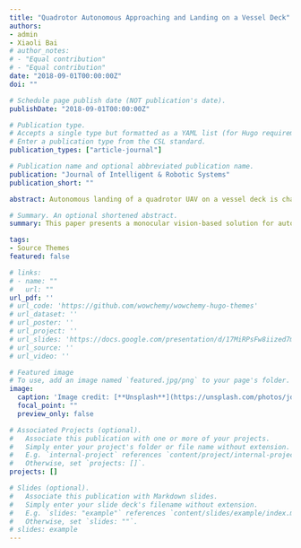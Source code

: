 ```yaml
---
title: "Quadrotor Autonomous Approaching and Landing on a Vessel Deck"
authors:
- admin
- Xiaoli Bai
# author_notes:
# - "Equal contribution"
# - "Equal contribution"
date: "2018-09-01T00:00:00Z"
doi: ""

# Schedule page publish date (NOT publication's date).
publishDate: "2018-09-01T00:00:00Z"

# Publication type.
# Accepts a single type but formatted as a YAML list (for Hugo requirements).
# Enter a publication type from the CSL standard.
publication_types: ["article-journal"]

# Publication name and optional abbreviated publication name.
publication: "Journal of Intelligent & Robotic Systems"
publication_short: ""

abstract: Autonomous landing of a quadrotor UAV on a vessel deck is challenging due to the special sea environment. In this paper, we present an on-board monocular vision based solution that provides a quadrotor with the capability to autonomously track and land on a vessel deck platform with simulated high sea state conditions. The whole landing process includes two stages, approaching from a long range and landing after hovering above the landing platform. Only on-board sensors are used in both stages, without external information input. We use Parrot AR.Drone as the experimental quadrotor platform, and a self-designed vessel deck emulator is constructed to evaluate the effectiveness of the proposed vessel deck landing solution. Experimental results demonstrate the accuracy and robustness of the developed landing algorithms.

# Summary. An optional shortened abstract.
summary: This paper presents a monocular vision-based solution for autonomous quadrotor UAV landing on a vessel deck under challenging sea conditions, using on-board sensors only. Experimental results with a Parrot AR.Drone platform confirm the solution's accuracy and robustness.

tags:
- Source Themes
featured: false

# links:
# - name: ""
#   url: ""
url_pdf: ''
# url_code: 'https://github.com/wowchemy/wowchemy-hugo-themes'
# url_dataset: ''
# url_poster: ''
# url_project: ''
# url_slides: 'https://docs.google.com/presentation/d/17MiRPsFw8iized7m4K3Ad8J7KvCzSgLO/edit?usp=sharing&ouid=109493805994328969677&rtpof=true&sd=true'
# url_source: ''
# url_video: ''

# Featured image
# To use, add an image named `featured.jpg/png` to your page's folder. 
image:
  caption: 'Image credit: [**Unsplash**](https://unsplash.com/photos/jdD8gXaTZsc)'
  focal_point: ""
  preview_only: false

# Associated Projects (optional).
#   Associate this publication with one or more of your projects.
#   Simply enter your project's folder or file name without extension.
#   E.g. `internal-project` references `content/project/internal-project/index.md`.
#   Otherwise, set `projects: []`.
projects: []

# Slides (optional).
#   Associate this publication with Markdown slides.
#   Simply enter your slide deck's filename without extension.
#   E.g. `slides: "example"` references `content/slides/example/index.md`.
#   Otherwise, set `slides: ""`.
# slides: example
---
```

